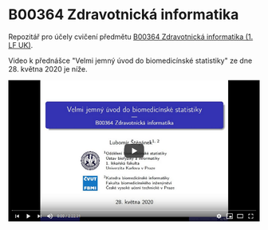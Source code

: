 # B00364 Zdravotnická informatika

Repozitář pro účely cvičení předmětu [B00364 Zdravotnická informatika (1. LF UK)](https://ubi.lf1.cuni.cz/zdravotnicka-informatika-vseobecne-lekarstvi).

Video k přednášce "Velmi jemný úvod do biomedicínské statistiky" ze dne 28. května 2020 je níže.

[![sleduj video](https://raw.githubusercontent.com/LStepanek/B00364_Zdravotnicka_informatika/master/_thumbnail_.png)](https://youtu.be/-Swztoc8DLU)
